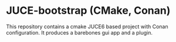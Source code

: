 # JUCE-bootstrap (CMake, Conan)

This repository contains a cmake JUCE6 based project with Conan configuration. 
It produces a barebones gui app and a plugin.
